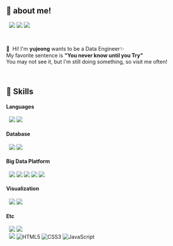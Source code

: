 
## :high_brightness: about me!

 &nbsp; <a href="https://tobesteadyde.tistory.com/" target="_blank"><img src="https://img.shields.io/badge/Tech_Blog-EA4AAA?style=flat-square&logo=GitHub%20Sponsors&logoColor=white"/></a>
 <a href="https://www.notion.so/5c8b71c642a44feb8d95f77356574c04" target="_blank"><img src="https://img.shields.io/badge/portfolio-00A98F?style=flat-square&logo=Notion&logoColor=white"/></a>
  <a href="mailto:tobesteadyde@gmail.com" target="_blank"><img src="https://img.shields.io/badge/tobesteadyde@gmail.com-EA4335?style=flat-square&logo=Gmail&logoColor=white"/></a>

<br>

<p>
  👋&nbsp; Hi! I'm <b>yujeong</b> wants to be a Data Engineer✨ <br/>
   My favorite sentence is <b>"You never know until you Try"</b> <br/>
   You may not see it, but I'm still doing something, so visit me often!
</p>



<br>

## 💪 Skills
#### Languages
&nbsp; <img src="https://img.shields.io/badge/Python-3766AB.svg?style=flat&logo=Python&logoColor=white"/> <img src="https://img.shields.io/badge/Pyspark-E25A1C.svg?style=flat&logo=apache-spark&logoColor=white"/>

#### Database
&nbsp; <img src="https://img.shields.io/badge/MySQL-4479A1?style=flat&logo=mysql&logoColor=white"/> <img src="https://img.shields.io/badge/MongoDB-47A248?style=flat&logo=mongodb&logoColor=white"/>

#### Big Data Platform
&nbsp; <img src="https://img.shields.io/badge/Hadoop-66CCFF?style=flat&logo=apache-hadoop&logoColor=black"/> <img src="https://img.shields.io/badge/Elasticsearch-005571?style=flat&logo=elasticsearch&logoColor=white"/> <img src="https://img.shields.io/badge/Logstash-005571?style=flat&logo=logstash&logoColor=white"/> <img src="https://img.shields.io/badge/Kafka-231F20?style=flat&logo=apache-kafka&logoColor=white"/> <img src="https://img.shields.io/badge/Airflow-017CEE?style=flat&logo=apache-airflow&logoColor=white"/>

#### Visualization
&nbsp; <img src="https://img.shields.io/badge/Kibana-005571?style=flat&logo=kibana&logoColor=white"/> <img src="https://img.shields.io/badge/Plotly-3F4F75?style=flat&logo=plotly&logoColor=white"/>

#### Etc
&nbsp; <img src ="https://img.shields.io/badge/AWS-FF9900.svg?&style=flat&logo=amazon-ec2&logoColor=white"/> <img src ="https://img.shields.io/badge/Ubuntu-E95420?&style=flat&logo=ubuntu&logoColor=white"/>
<br>
&nbsp; <img src ="https://img.shields.io/badge/Django-092E20.svg?&style=flat&logo=Django&logoColor=white"/> <img alt="HTML5" src ="https://img.shields.io/badge/HTML5-E34F26.svg?&style=flat&logo=HTML5&logoColor=white"/> <img alt="CSS3" src ="https://img.shields.io/badge/CSS3-1572B6?&style=flat&logo=CSS3&logoColor=white"/> <img alt="JavaScript" src ="https://img.shields.io/badge/JavaScript-F7DF1E?&style=flat&logo=javascript&logoColor=white"/>

<br>



<!-- 
## :computer: Projects
&nbsp; **[Ciao label la ver.2 : 기존 서비스에서 확장성을 고려하여 재구축한 파이프라인]** <br/>
&nbsp; **[Ciao label la ver.1 : AI 모델을 적용한 친환경 서비스 차오라벨라 개발]** <br/>
&nbsp; **[서울시 식품접객업소의 폐업 확률 예측을 위한 데이터셋 구축]** <br/>
&nbsp; **[BlueShleter : 정신건강 의료서비스 수요자와 공급자의 상호소통 플랫폼]** <br/>


이모지 : https://www.webfx.com/tools/emoji-cheat-sheet/ 
참고 : https://velog.io/@dot2__/Github-github-%ED%94%84%EB%A1%9C%ED%95%84-%EA%BE%B8%EB%AF%B8%EA%B8%B0
참고2 : https://github.com/cowkite/cowkite/blob/main/README.md?plain=1 
참고3 : https://blog.cowkite.com/blog/2102241544/
-->


